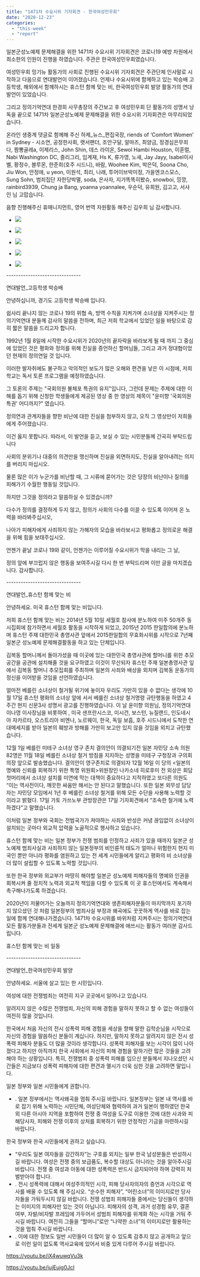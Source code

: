 ```yaml
---
title: "1471차 수요시위 기자회견 - 한국여성민우회"
date: "2020-12-23"
categories: 
  - "this-week"
  - "report"
---
```


일본군성노예제 문제해결을 위한 1471차 수요시위 기자회견은 코로나19 예방 차원에서 최소한의 인원이 진행을 하였습니다. 주관은 한국여성민우회였습니다.

여성민우회 밍기뉴 활동가의 사회로 진행된 수요시위 기자회견은 주관단체 인사말로 시작하고 다음으로 연대발언이 이어졌습니다. 언제나 수요시위에 함께하고 있는 박승배 고등학생, 해외에서 함께하시는 휴스턴 함께 맞는 비, 한국여성민우회 발양 활동가의 연대발언이 있었습니다.

그리고 정의기억연대 한경희 사무총장의 주간보고 후 여성민우회 단 활동가의 성명서 낭독을 끝으로 1471차 일본군성노예제 문제해결을 위한 수요시위 기자회견은 마무리되었습니다.

온라인 생중계 댓글로 함께해 주신 하제\_뉴스\_편집국장, riends of ‘Comfort Women’ in Sydney - 시소연, 공정한사회, 랫서팬더, 조안구달, 알마즈, 최양금, 정경심은무죄다, 짬뽕골레a, 이제리스, John Shin, 데스 라이온, Sewol Hambi Houston, 이훈렬, Nabi Washington DC, 즐리그리, 임계재, Hs K, 류가영, 노새, Jay Jayy, Isabel이사벨, 황정수, 블루몬, 한준희(호주 시드니), 바람, Woohee Kim, 박은덕, Soona Cho, Jiu Won, 안정애, u yeon, 이원석, 최리, 나래, 투어이브박미정, 가을엔코스모스, Sung Sohn, 범죄집단 자한당박멸, soda, 은사자, 지가똑똑히봤슈, snowboi, 낑깡, rainbird3939, Chung ja Bang, yoanna yoannalee, 우순덕, 유희원, 김고고, 서샤인 님 고맙습니다.

음향 진행해주신 휴매니지먼트, 영어 번역 자원활동 해주신 김우희 님 감사합니다.

- ![](https://womenandwar.net/kr/wp-content/uploads/2020/12/크기변환IMGP0006.jpg)
    
- ![](https://womenandwar.net/kr/wp-content/uploads/2020/12/크기변환IMGP0027.jpg)
    
- ![](https://womenandwar.net/kr/wp-content/uploads/2020/12/크기변환IMGP9898.jpg)
    
- ![](https://womenandwar.net/kr/wp-content/uploads/2020/12/크기변환IMGP9949.jpg)
    
- ![](https://womenandwar.net/kr/wp-content/uploads/2020/12/크기변환IMGP9970.jpg)
    

\-------------------------------

연대발언\_고등학생 박승배

안녕하십니까, 경기도 고등학생 박승배 입니다.

쉽사리 끝나지 않는 코로나 19의 위협 속, 방역 수칙을 지켜가며 소녀상을 지켜주시는 정의기억연대 분들께 감사의 말씀을 전하며, 최근 저희 학교에서 있었던 일을 바탕으로 감히 짧은 말씀을 드리고자 합니다.

1992년 1월 8일에 시작한 수요시위가 2020년의 끝자락을 바라보게 될 때 까지 그 중심에 있었던 것은 평화와 정의를 위해 진실을 증언하신 할머님들, 그리고 과거 정대협이었던 현재의 정의연일 것 입니다.

이러한 발자취에도 불구하고 악의적인 보도가 많은 오해와 편견을 낳은 이 시점에, 저희 학교는 독서 토론 프로그램을 예정하였습니다.

그 토론의 주제는 "국회의원 불체포 특권의 유지"입니다, 그런데 문제는 주제에 대한 이해를 돕기 위해 신청한 학생들에게 제공된 영상 중 한 영상의 제목이 "윤미향 '국회의원 특권' 어디까지?" 였습니다.

정의연과 관계자들을 향한 비난에 대한 진실을 첨부하지 않고, 오직 그 영상만이 저희들에게 주어졌습니다.

이건 옳지 못합니다. 따라서, 이 발언을 듣고, 보실 수 있는 시민분들께 간곡히 부탁드립니다

사회의 분위기나 대중의 의견만을 맹신하며 진실을 외면하지도, 진실을 알아내려는 의지를 버리지 마십시오.

물론 많은 이가 누군가를 비난할 때, 그 시류에 묻어가는 것은 당장의 비난이나 질의를 피해가기 수월한 행동일 것입니다.

하지만 그것을 정의라고 말씀하실 수 있겠습니까?

다수가 정의를 결정하게 두지 않고, 정의가 사회의 다수를 이끌 수 있도록 이어져 온 노력을 바라봐주십시오,

나아가 피해자에게 사죄하지 않는 가해자의 모습을 바라보시고 평화롭고 정의로운 해결을 위해 힘을 보태주십시오.

언젠가 끝날 코로나 19와 같이, 언젠가는 이루어질 수요시위가 막을 내리는 그 날,

정의 앞에 부끄럽지 않은 행동을 보여주시길 다시 한 번 부탁드리며 이만 글을 마치겠습니다. 감사합니다.

\-------------------------------

연대발언\_휴스턴 함께 맞는 비

안녕하세요. 미국 휴스턴 함께 맞는 비입니다.

저희 휴스턴 함께 맞는 비는 2014년 5월 10일 세월호 참사에 분노하여 미주 50개주 동시집회에 참가하면서 세월호 활동을 시작하게 되었고, 2015년 2015 한일합의에 분노하며 휴스턴 주재 대한민국 총영사관 앞에서 2015한일합의 무효화시위를 시작으로 7년째 일본군 성노예제 문제해결활동을 하고 있는 단체입니다.

김복동 할머니께서 돌아가셨을 때 이곳에 있는 대한민국 총영사관에 할머니를 위한 추모공간을 공관에 설치해줄 것을 요구하였고 이것이 무산되자 휴스턴 주재 일본총영사관 잎에서 김복동 할머니 추모집회를 주최하며 일본의 사죄와 배상을 외치며 김복동 운동가의 정신을 이어받을 것임을 선언하였습니다.

얼마전 베를린 소녀상이 철거될 위기에 놓이자 우리도 가만히 있을 수 없다는 생각에 10월 17일 휴스턴 평화의 소녀상 앞에 서서 베를린 소녀상 철거명령 규탄행동을 하였고 4주간 현지 신문3사 성명서 광고를 진행하였습니다. 이 날 윤미향 의원님, 정의기억연대 이나영 이사장님을 비롯하여 , 미국 샌프란시스코, 미시건, 보스턴, 뉴질랜드, 인도네시아 자카르타, 오스트리아 비엔나, 노르웨이, 한국, 독일 보흠, 호주 시드니에서 도착한 연대메세지를 받아 일본의 훼방과 방해를 가만히 보고만 있지 않을 것임을 외치고 규탄했습니다.

12월 1일 베를린 미테구 소녀상 영구 존치 결의안이 의결되기전 일본 자민당 소속 의원 82명은 11월 18일 베를린 소녀상 철거 방침을 지지하는 성명을 미테구 구청장과 구의회 의장 앞으로 발송했습니다. 결의안이 영구존치로 의결되자 12월 16일 이 당의 <일본의 명예와 신뢰를 회복하기 위한 특명 위원회>위원장인 나카소네 히로후미 전 외상은 회담 첫머리에서 소녀상 설치를 미연에 막는 대책이 중요하다고 지적하였고 또다른 의원도 “이는 역사전이다, 깨끗한 싸움만 해서는 안 된다고 말했습니다. 또한 일본 외무성 담당자는 자민당 모임에서 1년 후 베를린 소녀상 철거를 위해 모든 수단을 사용해 노력할 것이라고 밝혔다. 17일 가토 가쓰노부 관방장관은 17일 기자회견에서 “조속한 철거에 노력하겠다”고 말했습니다.

이처럼 일본 정부와 국회는 전범국가가 져야하는 사죄와 반성은 커녕 끊임없이 소녀상이 설치되는 곳마다 외교적 압력을 노골적으로 행사하고 있습니다.

휴스턴 함께 맞는 비는 일본 정부가 전쟁 범죄를 인정하고 사죄가 있을 때까지 일본군 성노예제 범죄사실과 사죄하지 않는 일본정부의 비인륜적 태도가 얼마나 위험한지 현지 미국인 뿐만 아니라 평화를 염원하고 있는 전 세계 시민들에게 알리고 평화의 비 소녀상을 더 많이 설립할 수 있도록 노력할 것입니다.

또한 한국 정부와 외교부가 마땅히 해야할 일본군 성노예제 피해자들의 명예와 인권을 회복시켜 줄 정치적 노력과 외교적 책임을 다할 수 있도록 이 곳 휴스턴에서도 계속해서 촉구해나가도록 하겠습니다.

2020년이 저물어가는 오늘까지 정의기억연대와 생존피해자분들이 마지막까지 포기하지 않으셨던 것 처럼 일본정부의 범죄사실 부정과 왜곡에도 꿋꿋하게 역사를 바로 잡는 일에 함께 연대해나가겠습니다. 1471차 수요시위를 바위처럼 지켜주시는 정의기억연대 모든 활동가분들과 전세계 일본군 성노예제 문제해결에 애쓰시는 활동가 여러분 감사드립니다.

휴스턴 함께 맞는 비 일동

\-------------------------------

연대발언\_한국여성민우회 발양

안녕하세요. 서울에 살고 있는 한 시민입니다.

여성에 대한 전쟁범죄는 여전히 지구 곳곳에서 일어나고 있습니다.

알려지지 않은 수많은 전쟁범죄, 자신의 피해 경험을 말하지 못하고 할 수 없는 여성들이 여전히 많을 것입니다.

한국에서 처음 자신의 전시 성폭력 피해 경험을 세상을 향해 말한 김학순님을 시작으로 자신의 경험을 말씀하신 분들이 계십니다. 하지만, 말하지 못하고 알려지지 않은 전시 성폭력 피해자 분들도 더 많을 것이라 생각합니다. 성폭력 피해자를 보는 시각이 많이 나아졌다고 하지만 아직까지 한국 사회에서 자신의 피해 경험을 말하기란 많은 것들을 고려해야 하는 상황입니다. 특히, 전쟁범죄 중 성폭력 피해를 입으신 분들께서 지나오셨던 시간들은 지금보다 성폭력 피해자에 대한 편견과 멸시가 더욱 심한 것을 고려하면 말입니다.

일본 정부와 일본 시민들에게 권합니다.

- . 일본 정부에서는 역사왜곡을 멈춰 주시길 바랍니다. 일본정부는 일본 내 역사를 바로 잡기 위해 노력하는 시민단체, 여성단체와 협력하여 과거 일본이 행하였던 한국 외 다른 아시아 지역을 포함하여 전쟁 중 여성을 도구로 이용한 것에 대한 사과와 피해당사자, 피해와 전쟁 이후의 상처를 회복하기 위한 안정적인 기금을 마련하시길 바랍니다.

한국 정부와 한국 시민들에게 권하고 싶습니다.

- “우리도 일본 여자들을 강간하자”는 구호를 외치는 일부 한국 남성분들은 반성하시길 바랍니다. 여성은 전쟁 중의 보급품도, 복수할 대상도 아니라는 것을 알아주시길 바랍니다. 전쟁 중 여성과 아동에 대한 성폭력은 반드시 금지되어야 하며 강력히 처벌받아야 합니다.
- . 전시 성폭력에 대해서 여성주의적인 시각, 피해 당사자의자의 증언과 시각으로 역사를 배울 수 있도록 해 주십시오. “순수한 피해자”, “어린소녀”의 이미지로만 당사자들을 가둬두시지 않길 바랍니다. 전쟁 성범죄 피해자들 중에서는 당신들이 생각하는 이미지의 피해자만 있는 것이 아닙니다. 피해자의 성격, 과거 성경험 유무, 결혼 여부, 자발/비자발 프레임에 가두어서 성범죄 피해자를 위계화 하는 시각을 거둬 주시길 바랍니다. 여전히 그들을 “할머니”로만 “나약한 소녀”의 이미지로만 활용하는 것을 멈춰 주시길 바랍니다.
- . 이에 대한 정보도 일반 시민들이 더 많이 알 수 있도록 감추지 않고 공개하고 앞으로 이런 일이 없도록 역사교육에 있어서 비중 있게 다루어 주시길 바랍니다.

https://youtu.be/iX4wuwqVu3k

https://youtu.be/jujEujg0JcI
